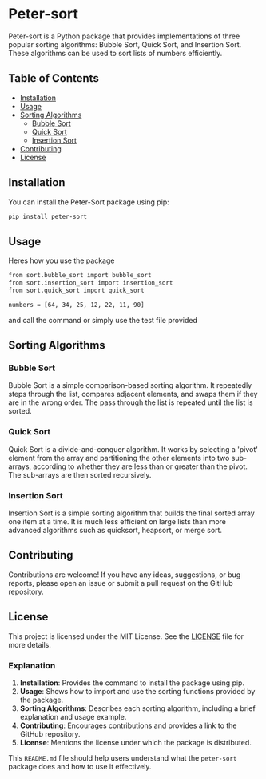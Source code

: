 # Peter-sort
Peter-sort is a Python package that provides implementations of three popular sorting algorithms: Bubble Sort, Quick Sort, and Insertion Sort. These algorithms can be used to sort lists of numbers efficiently.

## Table of Contents

- [Installation](##installation)
- [Usage](##usage)
- [Sorting Algorithms](##sorting-algorithms)
  - [Bubble Sort](###bubble-sort)
  - [Quick Sort](###quick-sort)
  - [Insertion Sort](###insertion-sort)
- [Contributing](##contributing)
- [License](##license)

## Installation

You can install the Peter-Sort package using pip:

```bash
pip install peter-sort
```

## Usage

Heres how you use the package

```bash
from sort.bubble_sort import bubble_sort
from sort.insertion_sort import insertion_sort
from sort.quick_sort import quick_sort

numbers = [64, 34, 25, 12, 22, 11, 90]
```
and call the command or simply use the test file provided

## Sorting Algorithms
### Bubble Sort
Bubble Sort is a simple comparison-based sorting algorithm. It repeatedly steps through the list, compares adjacent elements, and swaps them if they are in the wrong order. The pass through the list is repeated until the list is sorted.
### Quick Sort
Quick Sort is a divide-and-conquer algorithm. It works by selecting a 'pivot' element from the array and partitioning the other elements into two sub-arrays, according to whether they are less than or greater than the pivot. The sub-arrays are then sorted recursively.
### Insertion Sort
Insertion Sort is a simple sorting algorithm that builds the final sorted array one item at a time. It is much less efficient on large lists than more advanced algorithms such as quicksort, heapsort, or merge sort.

## Contributing
Contributions are welcome! If you have any ideas, suggestions, or bug reports, please open an issue or submit a pull request on the GitHub repository.

## License
This project is licensed under the MIT License. See the [LICENSE](LICENSE) file for more details.

### Explanation

1. **Installation**: Provides the command to install the package using pip.
2. **Usage**: Shows how to import and use the sorting functions provided by the package.
3. **Sorting Algorithms**: Describes each sorting algorithm, including a brief explanation and usage example.
4. **Contributing**: Encourages contributions and provides a link to the GitHub repository.
5. **License**: Mentions the license under which the package is distributed.

This `README.md` file should help users understand what the `peter-sort` package does and how to use it effectively.

